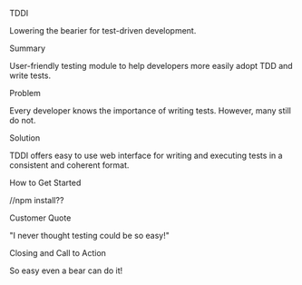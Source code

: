 TDDI

Lowering the bearier for test-driven development.

Summary

User-friendly testing module to help developers more easily adopt TDD and write tests.

Problem

Every developer knows the importance of writing tests. However, many still do not.

Solution

TDDI offers easy to use web interface for writing and executing tests in a consistent and coherent format.

How to Get Started

//npm install??

Customer Quote

"I never thought testing could be so easy!"

Closing and Call to Action

So easy even a bear can do it!